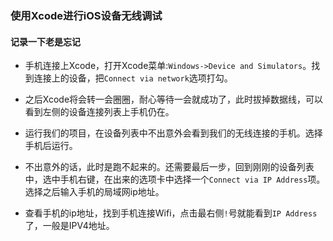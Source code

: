### 使用Xcode进行iOS设备无线调试
#### 记录一下老是忘记

- 手机连接上Xcode，打开Xcode菜单:`Windows->Device and Simulators`。找到连接上的设备，把`Connect via network`选项打勾。

- 之后Xcode将会转一会圈圈，耐心等待一会就成功了，此时拔掉数据线，可以看到左侧的设备连接列表上手机仍在。

- 运行我们的项目，在设备列表中不出意外会看到我们的无线连接的手机。选择手机后运行。

- 不出意外的话，此时是跑不起来的。还需要最后一步，回到刚刚的设备列表中，选中手机右键，在出来的选项卡中选择一个`Connect via IP Address`项。选择之后输入手机的局域网ip地址。

- 查看手机的ip地址，找到手机连接Wifi，点击最右侧`!`号就能看到`IP Address`了，一般是IPV4地址。